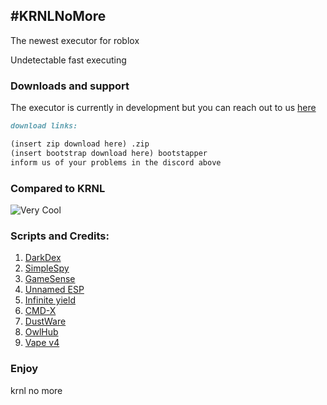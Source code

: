## #KRNLNoMore

The newest executor for roblox

Undetectable fast executing

### Downloads and support

The executor is currently in development but you can reach out to us [here](https://discord.gg/pn5mcxzZD9)

```markdown
download links:

(insert zip download here) .zip
(insert bootstrap download here) bootstapper
inform us of your problems in the discord above

```

### Compared to KRNL

<img src="LustNSDev.github.io/spreadsheet.PNG" alt="Very Cool">

### Scripts and Credits:

1. [DarkDex](https://gist.github.com/DinosaurXxX/b757fe011e7e600c0873f967fe427dc2)
2. [SimpleSpy](https://github.com/exxtremestuffs/SimpleSpySource/blob/master/SimpleSpy.lua)
3. [GameSense](https://v3rmillion.net/showthread.php?tid=898830)
4. [Unnamed ESP](https://github.com/ic3w0lf22/Unnamed-ESP)
5. [Infinite yield](https://raw.githubusercontent.com/EdgeIY/infiniteyield/master/source)
6. [CMD-X](https://github.com/CMD-X/CMD-X/blob/master/Source)
7. [DustWare](https://discord.gg/fq25ckNdWH)
8. [OwlHub](https://github.com/Meowflow/roblox-hacks/blob/main/Owl%20Hub)
9. [Vape v4](https://7granddadpgn.github.io)

### Enjoy

krnl no more
